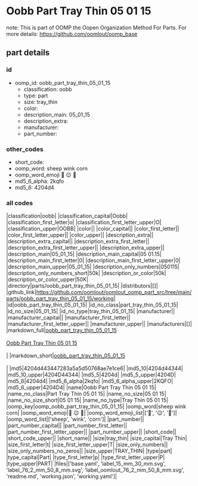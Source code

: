 # Oobb Part Tray Thin 05 01 15  

note: This is part of OOMP the Oopen Organization Method For Parts. For more details: https://github.com/oomlout/oomp_base

##  part details





### id
* oomp_id: oobb_part_tray_thin_05_01_15
  * classification: oobb
  * type: part
  * size: tray_thin
  * color: 
  * description_main: 05_01_15
  * description_extra: 
  * manufacturer: 
  * part_number: 

### other_codes
* short_code: 
* oomp_word: sheep wink corn
* oomp_word_emoji :sheep: :wink: :corn:
* md5_6_alpha: 2kqfo
* md5_6: 4204d4

### all codes 
|classification|oobb|
|classification_capital|Oobb|
|classification_first_letter|o|
|classification_first_letter_upper|O|
|classification_upper|OOBB|
|color||
|color_capital||
|color_first_letter||
|color_first_letter_upper||
|color_upper||
|description_extra||
|description_extra_capital||
|description_extra_first_letter||
|description_extra_first_letter_upper||
|description_extra_upper||
|description_main|05_01_15|
|description_main_capital|05 01.15|
|description_main_first_letter|0|
|description_main_first_letter_upper|0|
|description_main_upper|05_01_15|
|description_only_numbers|050115|
|description_only_numbers_short|50k|
|description_or_color|50k|
|description_or_color_upper|50K|
|directory|parts/oobb_part_tray_thin_05_01_15|
|distributors|[]|
|github_link|https://github.com/oomlout/oomlout_oomp_part_src/tree/main/parts/oobb_part_tray_thin_05_01_15/working|
|id|oobb_part_tray_thin_05_01_15|
|id_no_class|part_tray_thin_05_01_15|
|id_no_size|05_01_15|
|id_no_type|tray_thin_05_01_15|
|manufacturer||
|manufacturer_capital||
|manufacturer_first_letter||
|manufacturer_first_letter_upper||
|manufacturer_upper||
|manufacturers|[]|
|markdown_full|[oobb_part_tray_thin_05_01_15](https://github.com/oomlout/oomlout_oomp_part_src/tree/main/parts/oobb_part_tray_thin_05_01_15/working)<br>[](https://github.com/oomlout/oomlout_oomp_part_src/tree/main/parts/oobb_part_tray_thin_05_01_15/working)<br>[Oobb Part Tray Thin 05 01 15](https://github.com/oomlout/oomlout_oomp_part_src/tree/main/parts/oobb_part_tray_thin_05_01_15/working)<br><br>|
|markdown_short|[oobb_part_tray_thin_05_01_15](https://github.com/oomlout/oomlout_oomp_part_src/tree/main/parts/oobb_part_tray_thin_05_01_15/working)<br><br>|
|md5|4204d443447283a5a5d50768ae7e1ce6|
|md5_10|4204d44344|
|md5_10_upper|4204D44344|
|md5_5|4204d|
|md5_5_upper|4204D|
|md5_6|4204d4|
|md5_6_alpha|2kqfo|
|md5_6_alpha_upper|2KQFO|
|md5_6_upper|4204D4|
|name|Oobb Part Tray Thin 05 01 15|
|name_no_class|Part Tray Thin 05 01 15|
|name_no_size|05 01 15|
|name_no_size_short|05 01 15|
|name_no_type|Tray Thin 05 01 15|
|oomp_key|oomp_oobb_part_tray_thin_05_01_15|
|oomp_word|sheep wink corn|
|oomp_word_emoji|:sheep: :wink: :corn:|
|oomp_word_emoji_list|[':sheep:', ':wink:', ':corn:']|
|oomp_word_list|['sheep', 'wink', 'corn']|
|part_number||
|part_number_capital||
|part_number_first_letter||
|part_number_first_letter_upper||
|part_number_upper||
|short_code||
|short_code_upper||
|short_name||
|size|tray_thin|
|size_capital|Tray Thin|
|size_first_letter|t|
|size_first_letter_upper|T|
|size_only_numbers||
|size_only_numbers_no_zeros||
|size_upper|TRAY_THIN|
|type|part|
|type_capital|Part|
|type_first_letter|p|
|type_first_letter_upper|P|
|type_upper|PART|
|files|['base.yaml', 'label_15_mm_30_mm.svg', 'label_76_2_mm_50_8_mm.svg', 'label_oomlout_76_2_mm_50_8_mm.svg', 'readme.md', 'working.json', 'working.yaml']|
